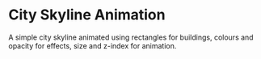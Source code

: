 # City Skyline Animation

A simple city skyline animated using rectangles for buildings,
colours and opacity for effects, size and z-index for animation.